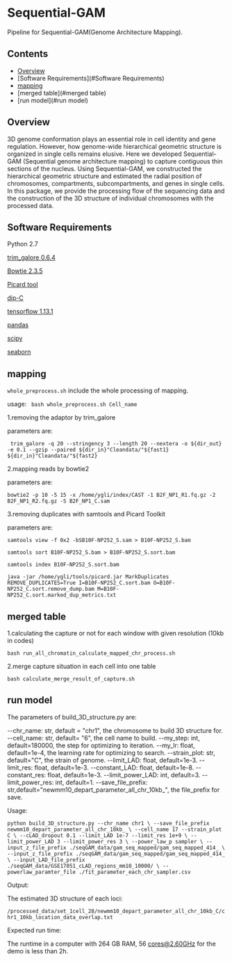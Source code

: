 # Sequential-GAM
Pipeline for Sequential-GAM(Genome Architecture Mapping).



## Contents

- [Overview](#overview)
- [Software Requirements](#Software Requirements)
- [mapping](#mapping)
- [merged table](#merged table)
- [run model](#run model)





## Overview



3D genome conformation plays an essential role in cell identity and gene regulation. However, how genome-wide hierarchical geometric structure is organized in single cells remains elusive. Here we developed Sequential-GAM (Sequential genome architecture mapping) to capture contiguous thin sections of the nucleus. Using Sequential-GAM, we constructed the hierarchical geometric structure and estimated the radial position of chromosomes, compartments, subcompartments, and genes in single cells. In this package, we provide the processing flow of the sequencing data and the construction of the 3D structure of individual chromosomes with the processed data.



## Software Requirements

Python 2.7

[trim_galore 0.6.4](https://github.com/FelixKrueger/TrimGalore/blob/master/Docs/Trim_Galore_User_Guide.md)

[Bowtie 2.3.5](http://bowtie-bio.sourceforge.net/bowtie2/index.shtml)

[Picard tool](https://broadinstitute.github.io/picard/)

[dip-C](https://github.com/lh3/hickit)

[tensorflow 1.13.1](https://github.com/tensorflow/docs/tree/r1.13/site/en/api_docs)

[pandas](https://pandas.pydata.org/)

[scipy](https://scipy.org/)

[seaborn](https://seaborn.pydata.org/)



## mapping

`whole_preprocess.sh` include the whole processing of mapping.

 usage: ` bash whole_preprocess.sh Cell_name`



1.removing the adaptor by trim_galore

parameters are:

`  trim_galore -q 20 --stringency 3 --length 20 --nextera -o ${dir_out} -e 0.1 --gzip --paired ${dir_in}"Cleandata/"${fast1} ${dir_in}"Cleandata/"${fast2} `



2.mapping reads by bowtie2

parameters are:

`bowtie2 -p 10 -5 15 -x /home/ygli/index/CAST -1 B2F_NP1_R1.fq.gz -2 B2F_NP1_R2.fq.gz -S B2F_NP1_C.sam`



3.removing duplicates with samtools and Picard Toolkit

parameters are:

`samtools view -f 0x2 -bSB10F-NP252_S.sam > B10F-NP252_S.bam `

`samtools sort B10F-NP252_S.bam > B10F-NP252_S.sort.bam `

`samtools index B10F-NP252_S.sort.bam `

`java -jar /home/ygli/tools/picard.jar MarkDuplicates REMOVE_DUPLICATES=True I=B10F-NP252_C.sort.bam O=B10F-NP252_C.sort.remove_dump.bam M=B10F-NP252_C.sort.marked_dup_metrics.txt`



## merged table

1.calculating the capture or not for each window with given resolution (10kb in codes)

`bash run_all_chromatin_calculate_mapped_chr_process.sh`



2.merge capture situation in each cell into one table

`bash calculate_merge_result_of_capture.sh`



## run model

The parameters of build_3D_structure.py are:

--chr_name: str,  default = "chr1", the chromosome to build 3D structure for.
--cell_name: str, default= "6", the cell name to build.
--my_step: int, default=180000, the step for optimizing to iteration.
--my_lr: float, default=1e-4, the learning rate for optimizing to search.
--strain_plot: str, default="C", the strain of genome.
--limit_LAD: float, default=1e-3.
--limit_res: float, default=1e-3.
--constant_LAD: float, default=1e-8.
--constant_res: float, default=1e-3.
--limit_power_LAD: int, default=3.
--limit_power_res: int, default=1.
--save_file_prefix: str,default="newmm10_depart_parameter_all_chr_10kb_", the file_prefix for save.



Usage:

`python build_3D_structure.py --chr_name chr1 \
    --save_file_prefix newmm10_depart_parameter_all_chr_10kb_ \
    --cell_name 17 --strain_plot C \
    --cLAD_dropout 0.1 --limit_LAD 1e-7 --limit_res 1e+9 \
    --limit_power_LAD 3 --limit_power_res 3 \
    --power_law_p sampler \
    --input_z_file_prefix ./seqGAM_data/gam_seq_mapped/gam_seq_mapped_414_ \
--input_z_file_prefix ./seqGAM_data/gam_seq_mapped/gam_seq_mapped_414_ \
--input_LAD_file_prefix ./seqGAM_data/GSE17051_cLAD_regions_mm10_10000/ \
--powerlaw_paramter_file ./fit_parameter_each_chr_sampler.csv
`

Output:

The estimated 3D structure of each loci:

`/processed_data/set_1cell_28/newmm10_depart_parameter_all_chr_10kb_C/chr1_10kb_location_data_overlap.txt`


<!-- Notice:

CAST_snps_indels.tsv and 129S1_snps_indels.tsv in this github is incomplete. The complete file need to be download from ftp://ftp-mouse.sanger.ac.uk/REL-1807-SNPs_Indels/ -->



Expected run time:

The runtime in a computer with 264 GB RAM, 56 cores@2.60GHz for the demo is less than 2h.

